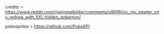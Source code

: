 credits > https://www.reddit.com/r/wimmelbilder/comments/u90f6l/oc_my_pewter_city_redraw_with_100_hidden_pokemon/

pokesprites > https://github.com/PokeAPI